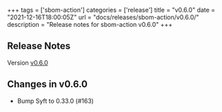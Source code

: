+++
tags = ['sbom-action']
categories = ['release']
title = "v0.6.0"
date = "2021-12-16T18:00:05Z"
url = "docs/releases/sbom-action/v0.6.0/"
description = "Release notes for sbom-action v0.6.0"
+++

## Release Notes

Version [v0.6.0](https://github.com/anchore/sbom-action/releases/tag/v0.6.0)

## Changes in v0.6.0

- Bump Syft to 0.33.0 (#163)
